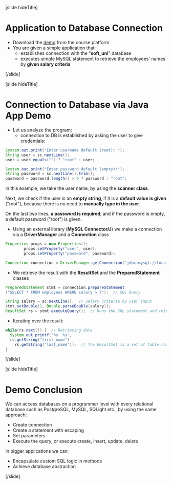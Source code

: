 [slide hideTitle]

# Application to Database Connection

- Download the [demo](https://softwareuniversity-my.sharepoint.com/:x:/r/personal/ivan_softuni_bg/_layouts/15/Doc.aspx?sourcedoc=%7B7612887C-7509-40AB-98B4-6FCE8C4AB0EC%7D&file=UCDN%20Resources%20Link%20-%20Still%20adding%20links.xlsx&action=default&mobileredirect=true&cid=4b401da1-c14d-48ae-8d68-ad53f655c8fd) from the course platform
- You are given a simple application that:
  - establishes connection with the "**soft_uni**" database
  - executes simple MySQL statement to retrieve the employees' names by **given salary criteria**

[/slide]

[slide hideTitle]

# Connection to Database via Java App Demo

- Let us analyze the program:
  - connection to DB is established by asking the user to give credentials:

```Java
System.out.print("Enter username default (root): ");
String user = sc.nextLine();
user = user.equals("") ? "root" : user;

System.out.print("Enter password default (empty):");
String password = sc.nextLine().trim();
password = password.length() > 0 ? password : "root";
```
In this example, we take the user name, by using the **scanner class**.

Next, we check if the user is an **empty string**, if it is a **default value is given** ("root"), because there is no need to **manually type in the user**.

On the last two lines, **a password is required**, and if the password is empty, a default password ("root") is given.

- Using an external library (**MySQL Connector/J**) we make a connection via a **DriverManager** and a **Connection** class

```Java
Properties props = new Properties();
        props.setProperty("user", user);
        props.setProperty("password", password);

Connection connection = DriverManager.getConnection("jdbc:mysql://localhost:3306/soft_uni", props);
```

- We retrieve the result with the **ResultSet** and the **PreparedStatement** classes

```Java
PreparedStatement stmt = connection.prepareStatement
("SELECT * FROM employees WHERE salary > ?");  // SQL Query

String salary = sc.nextLine();  // Salary criteria by user input
stmt.setDouble(1, Double.parseDouble(salary));
ResultSet rs = stmt.executeQuery();  // Runs the SQL statement and returns retrieved result
```

- Iterating over the result:

```Java
while(rs.next()) {  // Retrieving data
  System.out.printf("%s  %s",
  rs.getString("first_name")
    rs.getString("last_name"));  // The ResultSet is a set of table rows
}
```

[/slide]

[slide hideTitle]

# Demo Conclusion

We can access databases on a programmer level with every relational database such as PostgreSQL, MySQL, SQLight etc., by using the same approach:
- Create connection
- Create a statement with escaping
- Set parameters
- Execute the query, or execute create, insert, update, delete

In bigger applications we can:
- Encapsulate custom SQL logic in methods
- Achieve database abstraction

[/slide]